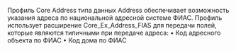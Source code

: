 Профиль Core Address типа данных Address обеспечивает возможность указания адреса по национальной адресной системе ФИАС. Профиль использует расширение Core_Ex_Address_FIAS для передачи полей, которые являются типичными при передаче адреса:
•	Код адресного объекта по ФИАС
•	Код дома по ФИАС
